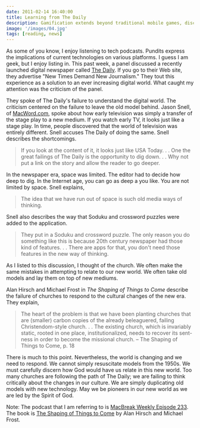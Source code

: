```yaml
---
date: 2011-02-14 16:40:00
title: Learning from The Daily
description: Gamification extends beyond traditional mobile games, discovering innovative strategies to incorporate game-like elements into non-gaming apps for enhanced
image: '/images/04.jpg'
tags: [reading, news]
---
```


As some of you know, I enjoy listening to tech podcasts. Pundits express the implications of current technologies on various platforms. I guess I am geek, but I enjoy listing in. This past week, a panel discussed a recently launched digital newspaper called [The Daily](http://www.thedaily.com/ "The Daily"). If you go to their Web site, they advertise "New Times Demand New Journalism." They tout this experience as a solution to an ever increasing digital world. What caught my attention was the criticism of the panel. 

They spoke of The Daily's failure to understand the digital world. The criticism centered on the failure to leave the old model behind. Jason Snell, of [MacWord.com](http://www.macworld.com/ "Apple, Mac, iPhone, iPad, and iPod Reviews, Help, Tips, and News | Macworld"), spoke about how early television was simply a transfer of the stage play to a new medium. If you watch early TV, it looks just like a stage play. In time, people discovered that the world of television was entirely different.  Snell accuses The Daily of doing the same. Snell describes the shortcomings.

>If you look at the content of it, it looks just like USA Today. . . One the great failings of The Daily is the opportunity to dig down. . . Why not put a link on the story and allow the reader to go deeper. 

In the newspaper era, space was limited. The editor had to decide how deep to dig. In the Internet age, you can go as deep a you like. You are not limited by space. Snell explains,

>The idea that we have run out of space is such old media ways of thinking.

Snell also describes the way that Soduku and crossword puzzles were added to the application.

>They put in a Soduku and crossword puzzle. The only reason you do something like this is because 20th century newspaper had those kind of features. . . There are apps for that, you don't need those features in the new way of thinking.

As I listed to this discussion, I thought of the church. We often make the same mistakes in attempting to relate to our new world. We often take old models and lay them on top of new mediums. 

Alan Hirsch and Michael Frost in *The Shaping of Things to Come* describe the failure of churches to respond to the cultural changes of the new era. They explain,

>The heart of the problem is that we have been planting churches that are (smaller) carbon copies of the already beleaguered, failing Christendom-style church. . . The existing church, which is invariably static, rooted in one place, institutionalized, needs to recover its sent-ness in order to become the missional church. – The Shaping of Things to Come, p. 18

There is much to this point. Nevertheless, the world is changing and we need to respond. We cannot simply resuscitate models from the 1950s. We must carefully discern how God would have us relate in this new world. Too many churches are following the path of The Daily; we are failing to think critically about the changes in our culture. We are simply duplicating old models with new technology. May we be pioneers in our new world as we are led by the Spirit of God.

Note: The podcast that I am referring to is [MacBreak Weekly Episode 233](http://twit.tv/mbw233 "The TWiT Netcast Network with Leo Laporte"). The book is [The Shaping of Things to Come](http://www.amazon.com/gp/product/1565636597?ie=UTF8&tag=wadblo-20&linkCode=as2&camp=1789&creative=390957&creativeASIN=1565636597 "Amazon.com: The Shaping of Things to Come: Innovation and Mission for the 21 Century Church (9781565636590): Michael Frost, Alan Hirsch: Books") by Alan Hirsch and Michael Frost.
